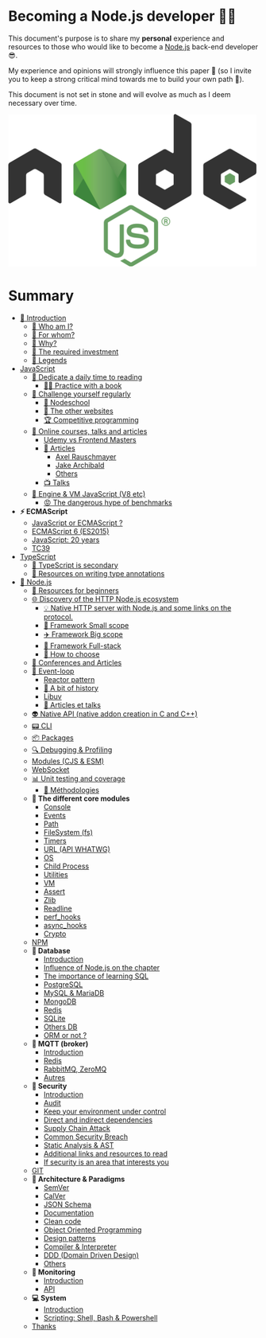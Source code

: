 # Becoming a Node.js developer 🐢🚀

This document's purpose is to share my **personal** experience and resources to those who would like to
become a [Node.js](https://nodejs.org/fr/) back-end developer 😎.

My experience and opinions will strongly influence this paper 👿 (so I invite you to keep a strong critical mind towards me to build your own path 🐤).

This document is not set in stone and will evolve as much as I deem necessary over time.

<img src="../assets/nodejs_logo.png" alt="Logo de Node.js" width="500">

# Summary

- [👋 Introduction](./chapters/1-introduction/1-introduction.md)
    - [👀 Who am I?](./chapters/1-introduction/1-introduction.md#-Who-am-I-)
    - [👊 For whom?](./chapters/1-introduction/1-introduction.md#-For-whom-)
    - [💬 Why?](./chapters/1-introduction/1-introduction.md#-Why-)
    - [😬 The required investment](./chapters/1-introduction/1-introduction.md#-The-required-investment-)
    - [📌 Legends](./chapters/1-introduction/1-introduction.md#📌-legends)
- [JavaScript](./chapters/2-javascript/1-introduction.md)
  - [📕 Dedicate a daily time to reading](./chapters/2-javascript/2-reading.md)
    - [📖📐 Practice with a book](./chapters/2-javascript/2-reading.md#📖📐-practice-with-a-book)
  - [💪 Challenge yourself regularly](./chapters/2-javascript/3-challenge.md)
    - [🏫 Nodeschool](./chapters/2-javascript/3-challenge.md#🏫-nodeschool)
    - [🔎 The other websites](./chapters/2-javascript/3-challenge.md#🔎-the-other-websites)
    - [🏆 Competitive programming](./chapters/2-javascript/3-challenge.md#🏆-competitive-programming)
  - [🌌 Online courses, talks and articles](./chapters/2-javascript/4-online-courses-talks-articles.md)
    - [Udemy vs Frontend Masters](./chapters/2-javascript/4-online-courses-talks-articles.md#udemy-vs-frontend-masters)
    - [📄 Articles](./chapters/2-javascript/4-online-courses-talks-articles.md#📄-articles)
      - [Axel Rauschmayer](./chapters/2-javascript/4-online-courses-talks-articles.md#uaxel-rauschmayeru)
      - [Jake Archibald](./chapters/2-javascript/4-online-courses-talks-articles.md#ujake-archibaldu)
      - [Others](./chapters/2-javascript/4-online-courses-talks-articles.md#uother-articlesu)
    - [📺 Talks](./chapters/2-javascript/4-online-courses-talks-articles.md#📺-talks)
  - [🔧 Engine & VM JavaScript (V8 etc)](./chapters/2-javascript/5-VM.md)
    - [😡 The dangerous hype of benchmarks](./chapters/2-javascript/5-VM.md#😡-the-dangerous-hype-of-benchmarks)
- **⚡ ECMAScript**
  - [JavaScript or ECMAScript ?](./chapters/3-ecmascript/1-javascript-or-ecmascript.md)
  - [ECMAScript 6 (ES2015)](./chapters/3-ecmascript/2-ecmascript-6.md)
  - [JavaScript: 20 years](./chapters/3-ecmascript/3-javascript-20years.md)
  - [TC39](./chapters/3-ecmascript/4-tc39.md)
- [TypeScript](./chapters/4-typescript/1-introduction.md)
  - [🙊 TypeScript is secondary](./chapters/4-typescript/2-typescript-is-secondary.md)
  - [🐲 Resources on writing type annotations](./chapters/4-typescript/3-resources.md)
- [🐢 Node.js](./chapters/5-nodejs/1-introduction.md)
  - [🐥 Resources for beginners](./chapters/5-nodejs/2-beginners-resources.md)
  - [🌐 Discovery of the HTTP Node.js ecosystem](./chapters/5-nodejs/3-node-http-ecosystem.md#🚣-introduction)
    - [💡 Native HTTP server with Node.js and some links on the protocol.](./chapters/5-nodejs/3-node-http-ecosystem.md#💡-native-http-server-with-nodejs-and-some-links-on-the-protocol)
    - [🚁 Framework Small scope](./chapters/5-nodejs/3-node-http-ecosystem.md#🚁-framework-small-scope)
    - [✈️ Framework Big scope](./chapters/5-nodejs/3-node-http-ecosystem.md#✈️-framework-big-scope)
    - [🌠 Framework Full-stack](./chapters/5-nodejs/3-node-http-ecosystem.md#🌠-framework-full-stack)
    - [🎯 How to choose](./chapters/5-nodejs/3-node-http-ecosystem.md#🎯-how-to-choose)
  - [📰 Conferences and Articles](./chapters/5-nodejs/4-conf-and-articles.md)
  - [🎡 Event-loop](./chapters/5-nodejs/5-event-loop.md#introduction)
    - [Reactor pattern](./chapters/5-nodejs/5-event-loop.md#reactor-pattern)
    - [🎥 A bit of history](./chapters/5-nodejs/5-event-loop.md#🎥-a-bit-of-history)
    - [Libuv](./chapters/5-nodejs/5-event-loop.md#libuv)
    - [📜 Articles et talks](./chapters/5-nodejs/5-event-loop.md#📜-articles-et-talks)
  - [👽 Native API (native addon creation in C and C++)](./chapters/5-nodejs/6-native-api.md)
  - [📟 CLI](./chapters/5-nodejs/7-cli.md)
  - [📦 Packages](./chapters/5-nodejs/8-packages.md)
  - [🔍 Debugging & Profiling](./chapters/5-nodejs/9-debugging-and-profiling.md)
  - [Modules (CJS & ESM)](./chapters/5-nodejs/10-modules.md)
  - [WebSocket](./chapters/5-nodejs/11-websocket.md)
  - [📊 Unit testing and coverage](./chapters/5-nodejs/12-unit-testing-and-coverage.md)
    - [💃 Méthodologies](./chapters/5-nodejs/12-unit-testing-and-coverage.md#💃-méthodologies)
  - **🌟 The different core modules**
    - [Console](chapters/5-nodejs/13-core-modules/1-console.md)
    - [Events](chapters/5-nodejs/13-core-modules/2-events.md)
    - [Path](chapters/5-nodejs/13-core-modules/3-path.md)
    - [FileSystem (fs)](chapters/5-nodejs/13-core-modules/4-fs.md)
    - [Timers](chapters/5-nodejs/13-core-modules/5-timers.md)
    - [URL (API WHATWG)](chapters/5-nodejs/13-core-modules/6-url.md)
    - [OS](chapters/5-nodejs/13-core-modules/7-os.md)
    - [Child Process](chapters/5-nodejs/13-core-modules/8-child_process.md)
    - [Utilities](chapters/5-nodejs/13-core-modules/9-utilities.md)
    - [VM](chapters/5-nodejs/13-core-modules/10-vm.md)
    - [Assert](chapters/5-nodejs/13-core-modules/11-assert.md)
    - [Zlib](chapters/5-nodejs/13-core-modules/12-zlib.md)
    - [Readline](chapters/5-nodejs/13-core-modules/13-readline.md)
    - [perf_hooks](chapters/5-nodejs/13-core-modules/14-perf_hooks.md)
    - [async_hooks](chapters/5-nodejs/13-core-modules/15-async_hooks.md)
    - [Crypto](chapters/5-nodejs/13-core-modules/16-crypto.md)
  - [NPM](chapters/5-nodejs/14-npm-package-archive.md)
  - **💾 Database**
    - [Introduction](chapters/6-database/1-introduction.md)
    - [Influence of Node.js on the chapter](chapters/6-database/2-influence-node.md)
    - [The importance of learning SQL](chapters/6-database/3-learning-sql.md)
    - [PostgreSQL](chapters/6-database/4-postgres.md)
    - [MySQL & MariaDB](chapters/6-database/5-mysql-mariadb.md)
    - [MongoDB](chapters/6-database/6-mongodb.md)
    - [Redis](chapters/6-database/7-redis.md)
    - [SQLite](chapters/6-database/8-sqlite.md)
    - [Others DB](chapters/6-database/9-other-db.md)
    - [ORM or not ?](chapters/6-database/10-orm.md)
  - **📡 MQTT (broker)**
    - [Introduction](chapters/7-mqtt/1-introduction.md)
    - [Redis](chapters/7-mqtt/2-redis.md)
    - [RabbitMQ, ZeroMQ](chapters/7-mqtt/3-rabbitMQ-zeroMQ.md)
    - [Autres](chapters/7-mqtt/4-others.md)
  - **🔐 Security**
    - [Introduction](chapters/8-security/1-introduction.md)
    - [Audit](chapters/8-security/2-audit.md)
    - [Keep your environment under control](chapters/8-security/3-environment.md)
    - [Direct and indirect dependencies](chapters/8-security/4-dependencies.md)
    - [Supply Chain Attack](chapters/8-security/4-dependencies.md#supply-chain-attack)
    - [Common Security Breach](chapters/8-security/5-common-breach.md)
    - [Static Analysis & AST](chapters/8-security/6-ast.md)
    - [Additional links and resources to read](chapters/8-security/7-link-resources.md)
    - [If security is an area that interests you](chapters/8-security/8-interested.md)
  - [GIT](chapters/9-git/1-git.md)
  - **🌇 Architecture & Paradigms**
    - [SemVer](chapters/10-architecture/1-semver.md)
    - [CalVer](chapters/10-architecture/2-calver.md)
    - [JSON Schema](chapters/10-architecture/3-json-schema.md)
    - [Documentation](chapters/10-architecture/4-documentation.md)
    - [Clean code](chapters/10-architecture/5-clean-code.md)
    - [Object Oriented Programming](chapters/10-architecture/6-object-oriented-programming.md)
    - [Design patterns](chapters/10-architecture/7-design-pattern.md)
    - [Compiler & Interpreter](chapters/10-architecture/8-compiler-interpreter.md)
    - [DDD (Domain Driven Design)](chapters/10-architecture/9-domain-driven-design.md)
    - [Others](chapters/10-architecture/10-others.md)
  - **🔬 Monitoring**
    - [Introduction](chapters/11-monitoring/1-introduction.md)
    - [API](chapters/11-monitoring/1-introduction.md#api)
  - **💻 System**
    - [Introduction](chapters/12-system/1-introduction.md)
    - [Scripting: Shell, Bash & Powershell](chapters/12-system/2-scripting.md)
  - [Thanks](chapters/13-thanks/1-thanks.md)